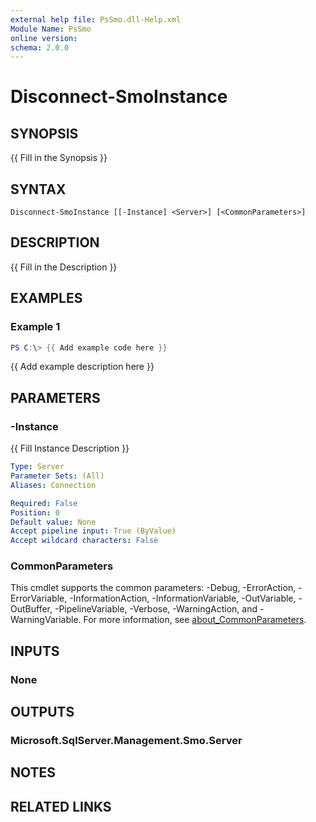 ```yaml
---
external help file: PsSmo.dll-Help.xml
Module Name: PsSmo
online version:
schema: 2.0.0
---
```


# Disconnect-SmoInstance

## SYNOPSIS
{{ Fill in the Synopsis }}

## SYNTAX

```
Disconnect-SmoInstance [[-Instance] <Server>] [<CommonParameters>]
```

## DESCRIPTION
{{ Fill in the Description }}

## EXAMPLES

### Example 1
```powershell
PS C:\> {{ Add example code here }}
```

{{ Add example description here }}

## PARAMETERS

### -Instance
{{ Fill Instance Description }}

```yaml
Type: Server
Parameter Sets: (All)
Aliases: Connection

Required: False
Position: 0
Default value: None
Accept pipeline input: True (ByValue)
Accept wildcard characters: False
```

### CommonParameters
This cmdlet supports the common parameters: -Debug, -ErrorAction, -ErrorVariable, -InformationAction, -InformationVariable, -OutVariable, -OutBuffer, -PipelineVariable, -Verbose, -WarningAction, and -WarningVariable. For more information, see [about_CommonParameters](http://go.microsoft.com/fwlink/?LinkID=113216).

## INPUTS

### None

## OUTPUTS

### Microsoft.SqlServer.Management.Smo.Server

## NOTES

## RELATED LINKS
